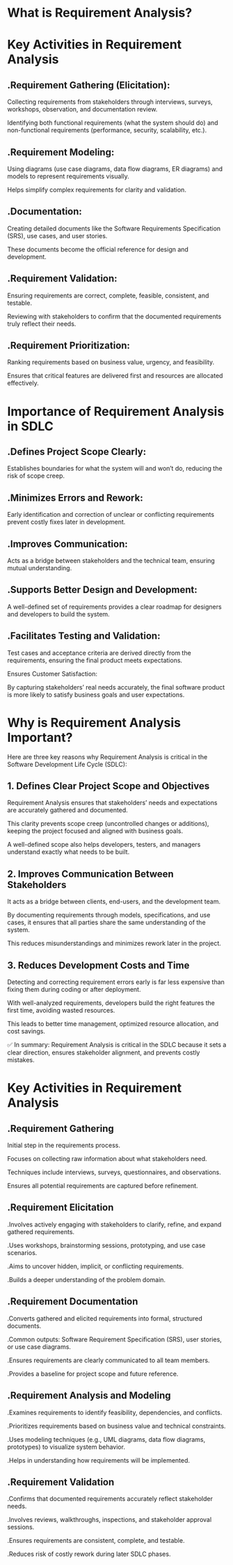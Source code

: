 # What is Requirement Analysis?

# Key Activities in Requirement Analysis

## .Requirement Gathering (Elicitation):

Collecting requirements from stakeholders through interviews, surveys, workshops, observation, and documentation review.

Identifying both functional requirements (what the system should do) and non-functional requirements (performance, security, scalability, etc.).

## .Requirement Modeling:

Using diagrams (use case diagrams, data flow diagrams, ER diagrams) and models to represent requirements visually.

Helps simplify complex requirements for clarity and validation.

## .Documentation:

Creating detailed documents like the Software Requirements Specification (SRS), use cases, and user stories.

These documents become the official reference for design and development.

## .Requirement Validation:

Ensuring requirements are correct, complete, feasible, consistent, and testable.

Reviewing with stakeholders to confirm that the documented requirements truly reflect their needs.

## .Requirement Prioritization:

Ranking requirements based on business value, urgency, and feasibility.

Ensures that critical features are delivered first and resources are allocated effectively.

# Importance of Requirement Analysis in SDLC

## .Defines Project Scope Clearly:

Establishes boundaries for what the system will and won’t do, reducing the risk of scope creep.

## .Minimizes Errors and Rework:

Early identification and correction of unclear or conflicting requirements prevent costly fixes later in development.

## .Improves Communication:

Acts as a bridge between stakeholders and the technical team, ensuring mutual understanding.

## .Supports Better Design and Development:

A well-defined set of requirements provides a clear roadmap for designers and developers to build the system.

## .Facilitates Testing and Validation:

Test cases and acceptance criteria are derived directly from the requirements, ensuring the final product meets expectations.

Ensures Customer Satisfaction:

By capturing stakeholders’ real needs accurately, the final software product is more likely to satisfy business goals and user expectations.

# Why is Requirement Analysis Important?

Here are three key reasons why Requirement Analysis is critical in the Software Development Life Cycle (SDLC):

## 1. Defines Clear Project Scope and Objectives

Requirement Analysis ensures that stakeholders’ needs and expectations are accurately gathered and documented.

This clarity prevents scope creep (uncontrolled changes or additions), keeping the project focused and aligned with business goals.

A well-defined scope also helps developers, testers, and managers understand exactly what needs to be built.

## 2. Improves Communication Between Stakeholders

It acts as a bridge between clients, end-users, and the development team.

By documenting requirements through models, specifications, and use cases, it ensures that all parties share the same understanding of the system.

This reduces misunderstandings and minimizes rework later in the project.

## 3. Reduces Development Costs and Time

Detecting and correcting requirement errors early is far less expensive than fixing them during coding or after deployment.

With well-analyzed requirements, developers build the right features the first time, avoiding wasted resources.

This leads to better time management, optimized resource allocation, and cost savings.

✅ In summary: Requirement Analysis is critical in the SDLC because it sets a clear direction, ensures stakeholder alignment, and prevents costly mistakes.

# Key Activities in Requirement Analysis

## .Requirement Gathering

Initial step in the requirements process.

Focuses on collecting raw information about what stakeholders need.

Techniques include interviews, surveys, questionnaires, and observations.

Ensures all potential requirements are captured before refinement.

## .Requirement Elicitation

.Involves actively engaging with stakeholders to clarify, refine, and expand gathered requirements.

.Uses workshops, brainstorming sessions, prototyping, and use case scenarios.

.Aims to uncover hidden, implicit, or conflicting requirements.

.Builds a deeper understanding of the problem domain.

## .Requirement Documentation

.Converts gathered and elicited requirements into formal, structured documents.

.Common outputs: Software Requirement Specification (SRS), user stories, or use case diagrams.

.Ensures requirements are clearly communicated to all team members.

.Provides a baseline for project scope and future reference.

## .Requirement Analysis and Modeling

.Examines requirements to identify feasibility, dependencies, and conflicts.

.Prioritizes requirements based on business value and technical constraints.

.Uses modeling techniques (e.g., UML diagrams, data flow diagrams, prototypes) to visualize system behavior.

.Helps in understanding how requirements will be implemented.

## .Requirement Validation

.Confirms that documented requirements accurately reflect stakeholder needs.

.Involves reviews, walkthroughs, inspections, and stakeholder approval sessions.

.Ensures requirements are consistent, complete, and testable.

.Reduces risk of costly rework during later SDLC phases.

